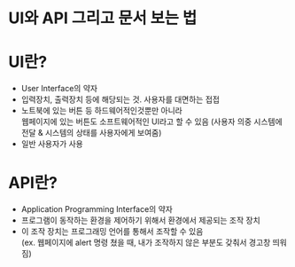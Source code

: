 UI와 API 그리고 문서 보는 법
=============================

# UI란?
* User Interface의 약자
* 입력장치, 출력장치 등에 해당되는 것. 사용자를 대면하는 접접
* 노트북에 있는 버튼 등 하드웨어적인것뿐만 아니라    
웹페이지에 있는 버튼도 소프트웨어적인 UI라고 할 수 있음 (사용자 의중 시스템에 전달 & 시스템의 상태를 사용자에게 보여줌)
* 일반 사용자가 사용

# API란? 
* Application Programming Interface의 약자
* 프로그램이 동작하는 환경을 제어하기 위해서 환경에서 제공되는 조작 장치
* 이 조작 장치는 프로그래밍 언어를 통해서 조작할 수 있음   
(ex. 웹페이지에 alert 명령 쳤을 때, 내가 조작하지 않은 부분도 갖춰서 경고창 띄워짐)
